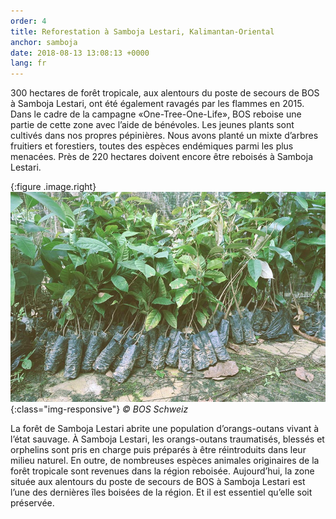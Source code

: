 ```yaml
---
order: 4
title: Reforestation à Samboja Lestari, Kalimantan-Oriental
anchor: samboja
date: 2018-08-13 13:08:13 +0000
lang: fr
---
```

300 hectares de forêt tropicale, aux alentours du poste de secours de BOS à Samboja Lestari, ont été également ravagés par les flammes en 2015. Dans le cadre de la campagne «One-Tree-One-Life», BOS reboise une partie de cette zone avec l’aide de bénévoles. Les jeunes plants sont cultivés dans nos propres pépinières. Nous avons planté un mixte d’arbres fruitiers et forestiers, toutes des espèces endémiques parmi les plus menacées. Près de 220 hectares doivent encore être reboisés à Samboja Lestari. 

{:figure .image.right}
![Setzlinge](/assets/img/setzlinge.jpg){:class="img-responsive"}
_&copy; BOS Schweiz_

La forêt de Samboja Lestari abrite une population d’orangs-outans vivant à l’état sauvage. À Samboja Lestari, les orangs-outans traumatisés, blessés et orphelins sont pris en charge puis préparés à être réintroduits dans leur milieu naturel. En outre, de nombreuses espèces animales originaires de la forêt tropicale sont revenues dans la région reboisée. Aujourd’hui, la zone située aux alentours du poste de secours de BOS à Samboja Lestari est l’une des dernières îles boisées de la région. Et il est essentiel qu’elle soit préservée.